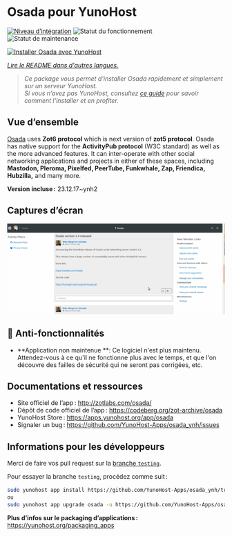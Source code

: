 <!--
Nota bene : ce README est automatiquement généré par <https://github.com/YunoHost/apps/tree/master/tools/readme_generator>
Il NE doit PAS être modifié à la main.
-->

# Osada pour YunoHost

[![Niveau d’intégration](https://dash.yunohost.org/integration/osada.svg)](https://dash.yunohost.org/appci/app/osada) ![Statut du fonctionnement](https://ci-apps.yunohost.org/ci/badges/osada.status.svg) ![Statut de maintenance](https://ci-apps.yunohost.org/ci/badges/osada.maintain.svg)

[![Installer Osada avec YunoHost](https://install-app.yunohost.org/install-with-yunohost.svg)](https://install-app.yunohost.org/?app=osada)

*[Lire le README dans d'autres langues.](./ALL_README.md)*

> *Ce package vous permet d’installer Osada rapidement et simplement sur un serveur YunoHost.*  
> *Si vous n’avez pas YunoHost, consultez [ce guide](https://yunohost.org/install) pour savoir comment l’installer et en profiter.*

## Vue d’ensemble

[Osada](http://zotlabs.com/osada/) uses **Zot6 protocol** which is next version of **zot5 protocol**. Osada has native support for the **ActivityPub protocol** (W3C standard) as well as the more advanced features. It can inter-operate with other social networking applications and projects in either of these spaces, including **Mastodon, Pleroma, Pixelfed, PeerTube, Funkwhale, Zap, Friendica, Hubzilla,** and many more.


**Version incluse :** 23.12.17~ynh2

## Captures d’écran

![Capture d’écran de Osada](./doc/screenshots/comment_on_posts.gif)

## :red_circle: Anti-fonctionnalités

- **Application non maintenue **: Ce logiciel n'est plus maintenu. Attendez-vous à ce qu'il ne fonctionne plus avec le temps, et que l'on découvre des failles de sécurité qui ne seront pas corrigées, etc.

## Documentations et ressources

- Site officiel de l’app : <http://zotlabs.com/osada/>
- Dépôt de code officiel de l’app : <https://codeberg.org/zot-archive/osada>
- YunoHost Store : <https://apps.yunohost.org/app/osada>
- Signaler un bug : <https://github.com/YunoHost-Apps/osada_ynh/issues>

## Informations pour les développeurs

Merci de faire vos pull request sur la [branche `testing`](https://github.com/YunoHost-Apps/osada_ynh/tree/testing).

Pour essayer la branche `testing`, procédez comme suit :

```bash
sudo yunohost app install https://github.com/YunoHost-Apps/osada_ynh/tree/testing --debug
ou
sudo yunohost app upgrade osada -u https://github.com/YunoHost-Apps/osada_ynh/tree/testing --debug
```

**Plus d’infos sur le packaging d’applications :** <https://yunohost.org/packaging_apps>

